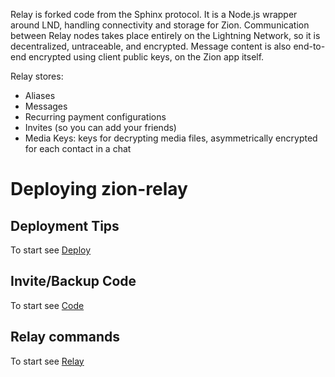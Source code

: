 Relay is forked code from the Sphinx protocol. It is a Node.js wrapper around LND, handling connectivity and storage for Zion. Communication between Relay nodes takes place entirely on the Lightning Network, so it is decentralized, untraceable, and encrypted. Message content is also end-to-end encrypted using client public keys, on the Zion app itself.

Relay stores:
* Aliases
* Messages
* Recurring payment configurations
* Invites (so you can add your friends)
* Media Keys: keys for decrypting media files, asymmetrically encrypted for each contact in a chat

# Deploying zion-relay

## Deployment Tips
To start see [Deploy](docs/deploy.md)

## Invite/Backup Code
To start see [Code](docs/code.md)

## Relay commands
To start see [Relay](docs/relay.md)

